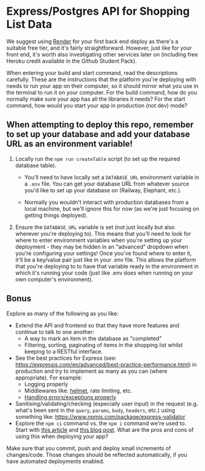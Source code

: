 # Express/Postgres API for Shopping List Data

We suggest using [Render](http://render.com/) for your first back end deploy as there's a suitable free tier, and it's fairly straightforward. However, just like for your front end, it's worth also investigating other services later on (including free Heroku credit available in the Github Student Pack).

When entering your build and start command, read the descriptions carefully. These are the instructions that the platform you're deploying with needs to run your app on their computer, so it should mirror what you use in the terminal to run it on your computer. For the build command, how do you normally make sure your app has all the libraries it needs? For the start command, how would you start your app in production (not dev) mode?

## When attempting to deploy this repo, remember to set up your database and add your database URL as an environment variable!

1. Locally run the `npm run createTable` script (to set up the required database table).

   - You'll need to have locally set a `DATABASE_URL` environment variable in a `.env` file. You can get your database URL from whatever source you'd like to set up your database on (Railway, Elephant, etc.).

   - Normally you wouldn't interact with production databases from a local machine, but we'll ignore this for now (as we're just focusing on getting things deployed).

2. Ensure the `DATABASE_URL` variable is set (not just locally but also wherever you're deploying to). This means that you'll need to look for where to enter environment variables when you're setting up your deployment - they may be hidden in an "advanced" dropdown when you're configuring your settings! Once you've found where to enter it, it'll be a key/value pair just like in your .env file. This allows the platform that you're deploying to to have that variable ready in the environment in which it's running your code (just like .env does when running on your own computer's environment).

## Bonus

Explore as many of the following as you like:

- Extend the API and frontend so that they have more features and continue to talk to one another:
  - A way to mark an item in the database as "completed"
  - Filtering, sorting, paginating of items in the shopping list whilst keeping to a RESTful interface.
- See the best practices for Express (see: https://expressjs.com/en/advanced/best-practice-performance.html) in production and try to implement as many as you can (where appropriate). For example:
  - Logging properly
  - Middlewares like: [helmet](https://www.npmjs.com/package/helmet), rate limiting, etc.
  - [Handling errors/exceptions properly](https://expressjs.com/en/guide/error-handling.html)
- Sanitising/validating/checking (especially user input) in the request (e.g. what's been sent in the `query`, `params`, `body`, `headers`, etc.) using something like: https://www.npmjs.com/package/express-validator
- Explore the `npm ci` command vs. the `npm i` command we're used to. Start with [this article](https://www.geeksforgeeks.org/difference-between-npm-i-and-npm-ci-in-node-js/) and [this blog post](https://blog.npmjs.org/post/171556855892/introducing-npm-ci-for-faster-more-reliable). What are the pros and cons of using this when deploying your app?

Make sure that you commit, push and deploy small increments of changes/code. Those changes should be reflected automatically, if you have automated deployments enabled.
